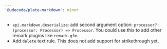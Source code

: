 ```yaml
---
'@udecode/plate-markdown': minor
---
```


- `api.markdown.deserialize`: add second argument option: `processor?: (processor: Processor) => Processor`. You could use this to add other remark plugins like `remark-gfm`.
- Add `delete` text rule. This does not add support for strikethrough yet.
